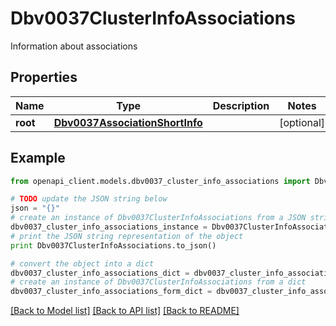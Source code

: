 # Dbv0037ClusterInfoAssociations

Information about associations

## Properties
Name | Type | Description | Notes
------------ | ------------- | ------------- | -------------
**root** | [**Dbv0037AssociationShortInfo**](Dbv0037AssociationShortInfo.md) |  | [optional] 

## Example

```python
from openapi_client.models.dbv0037_cluster_info_associations import Dbv0037ClusterInfoAssociations

# TODO update the JSON string below
json = "{}"
# create an instance of Dbv0037ClusterInfoAssociations from a JSON string
dbv0037_cluster_info_associations_instance = Dbv0037ClusterInfoAssociations.from_json(json)
# print the JSON string representation of the object
print Dbv0037ClusterInfoAssociations.to_json()

# convert the object into a dict
dbv0037_cluster_info_associations_dict = dbv0037_cluster_info_associations_instance.to_dict()
# create an instance of Dbv0037ClusterInfoAssociations from a dict
dbv0037_cluster_info_associations_form_dict = dbv0037_cluster_info_associations.from_dict(dbv0037_cluster_info_associations_dict)
```
[[Back to Model list]](../README.md#documentation-for-models) [[Back to API list]](../README.md#documentation-for-api-endpoints) [[Back to README]](../README.md)


